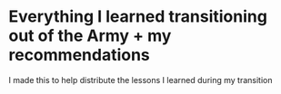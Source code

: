 # Everything I learned transitioning out of the Army + my recommendations
I made this to help distribute the lessons I learned during my transition
